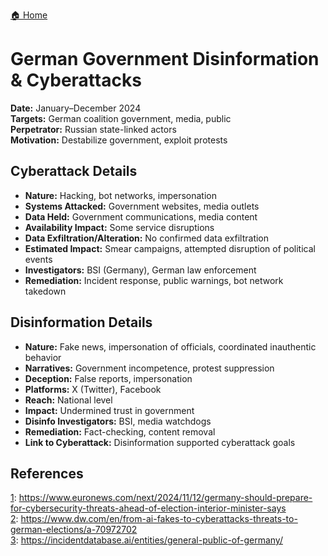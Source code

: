 <a href="{{ '/' | relative_url }}" class="home-button">🏠 Home</a>

# German Government Disinformation & Cyberattacks

**Date:** January–December 2024  
**Targets:** German coalition government, media, public  
**Perpetrator:** Russian state-linked actors  
**Motivation:** Destabilize government, exploit protests

## Cyberattack Details

- **Nature:** Hacking, bot networks, impersonation
- **Systems Attacked:** Government websites, media outlets
- **Data Held:** Government communications, media content
- **Availability Impact:** Some service disruptions
- **Data Exfiltration/Alteration:** No confirmed data exfiltration
- **Estimated Impact:** Smear campaigns, attempted disruption of political events
- **Investigators:** BSI (Germany), German law enforcement
- **Remediation:** Incident response, public warnings, bot network takedown

## Disinformation Details

- **Nature:** Fake news, impersonation of officials, coordinated inauthentic behavior
- **Narratives:** Government incompetence, protest suppression
- **Deception:** False reports, impersonation
- **Platforms:** X (Twitter), Facebook
- **Reach:** National level
- **Impact:** Undermined trust in government
- **Disinfo Investigators:** BSI, media watchdogs
- **Remediation:** Fact-checking, content removal
- **Link to Cyberattack:** Disinformation supported cyberattack goals

## References

[1](https://www.euronews.com/next/2024/11/12/germany-should-prepare-for-cybersecurity-threats-ahead-of-election-interior-minister-says): https://www.euronews.com/next/2024/11/12/germany-should-prepare-for-cybersecurity-threats-ahead-of-election-interior-minister-says  
[2](https://www.dw.com/en/from-ai-fakes-to-cyberattacks-threats-to-german-elections/a-70972702): https://www.dw.com/en/from-ai-fakes-to-cyberattacks-threats-to-german-elections/a-70972702  
[3](https://incidentdatabase.ai/entities/general-public-of-germany/): https://incidentdatabase.ai/entities/general-public-of-germany/  

